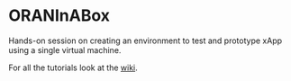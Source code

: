 # ORANInABox
Hands-on session on creating an environment to test and prototype xApp using a single virtual machine.

For all the tutorials look at the [wiki](https://github.com/aferaudo/ORANInABox/wiki).
